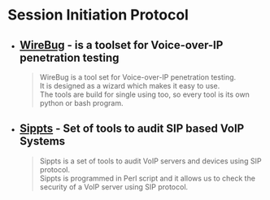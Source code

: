# Session Initiation Protocol

- ## [WireBug](https://github.com/SySS-Research/WireBug) -  is a toolset for Voice-over-IP penetration testing
  > WireBug is a tool set for Voice-over-IP penetration testing. <br>
  > It is designed as a wizard which makes it easy to use. <br>
  > The tools are build for single using too, so every tool is its own python or bash program. <br>

- ## [Sippts](https://github.com/Pepelux/sippts) - Set of tools to audit SIP based VoIP Systems
  > Sippts is a set of tools to audit VoIP servers and devices using SIP protocol. <br>
  > Sippts is programmed in Perl script and it allows us to check the security of a VoIP server using SIP protocol.

 
